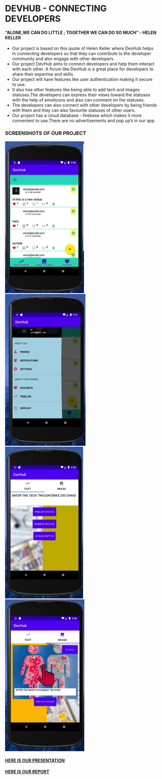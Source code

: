 # DEVHUB - CONNECTING DEVELOPERS

#### “ALONE,WE CAN DO LITTLE ; TOGETHER WE CAN DO SO MUCH” - HELEN KELLER

- Our project is based on this quote of Helen Keller where DevHub helps in connecting developers so that they can contribute to the developer community and also engage with other developers.
- Our project DevHub aims to connect developers and help them interact with each other.
A forum like DevHub is a great place for developers to share their expertise and skills.
- Our project will have features like user authentication making it secure to use.
- It also has other features like being able to add tech and images statuses.The developers can express their views toward the statuses with the help of emoticons and also can comment on the statuses.
- The developers can also connect with other developers by being friends with them and they can also favourite statuses of other users.
- Our project has a cloud database – firebase which makes it more convenient to use.There are no advertisements and pop up’s in our app.
### SCREENSHOTS OF OUR PROJECT
<img src="Images/image5.jpeg" height="500px"/>
<img src="Images/image6.jpeg" height="500px"/>
<img src="Images/image8.jpeg" height="500px"/>
<img src="Images/image9.jpeg" height="500px"/>

#### <a href="https://docs.google.com/presentation/d/1W9xbXjYitXCJ-9s5VnwwAJNXN3zlMEcI/edit#slide=id.p1">HERE IS OUR PRESENTATION </a>
#### <a href="https://onedrive.live.com/view.aspx?resid=BF8DE7FBA292F5A!53137&ithint=file%2cdocx&authkey=!AF3ETYNa-mkzq5w">HERE IS OUR REPORT</a>
